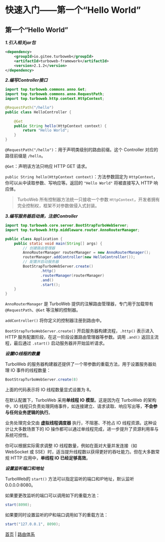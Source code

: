 # 快速入门——第一个“Hello World”

## 第一个“Hello World”

**_1.引入相关jar包_**

```xml
<dependency>
    <groupId>io.gitee.turboweb</groupId>
    <artifactId>turboweb-framework</artifactId>
    <version>2.1.2</version>
</dependency>
```

**_2.编写Controller接口_**

```java
import top.turboweb.commons.anno.Get;
import top.turboweb.commons.anno.RequestPath;
import top.turboweb.http.context.HttpContext;

@RequestPath("/hello")
public class HelloController {
    
    @Get
    public String hello(HttpContext context) {
        return "Hello World";
    }
}
```

`@RequestPath("/hello")`：用于声明类级别的路由前缀。这个 Controller 对应的路径前缀是 `/hello`。

`@Get`：声明该方法只响应 HTTP GET 请求。

`public String hello(HttpContext context)`：方法参数固定为 `HttpContext`，你可以从中读取参数、写响应等。返回的 `"Hello World"` 将被直接写入 HTTP 响应体。

> TurboWeb 所有控制器方法统一只接收一个参数 `HttpContext`，开发者拥有完全控制权，框架不对参数做侵入式封装。

**_3.编写服务器启动类，注册Controller_**

```java
import top.turboweb.core.server.BootStrapTurboWebServer;
import top.turboweb.http.middleware.router.AnnoRouterManager;

public class Application {
    public static void main(String[] args) {
        // 创建路由管理器
        AnnoRouterManager routerManager = new AnnoRouterManager();
        routerManager.addController(new HelloController());
        // 配置并启动服务器
        BootStrapTurboWebServer.create()
                .http()
                .routerManager(routerManager)
                .and()
                .start();
    }
}
```

`AnnoRouterManager` 是 TurboWeb 提供的注解路由管理器，专门用于加载带有 `@RequestPath`、`@Get` 等注解的控制器。

`addController()` 将你定义的控制器注册到路由中。

`BootStrapTurboWebServer.create()` 开启服务器构建流程，`.http()` 表示进入 HTTP 服务配置阶段，在这一阶段设置路由管理器等参数。调用 `.and()` 返回主流程，最后通过 `.start()` 启动服务器并开始监听请求。



**_设置IO线程的数量_**

TurboWeb 的服务器构建器还提供了一个带参数的重载方法，用于设置服务器处理 IO 事件的线程数量：

```java
BootStrapTurboWebServer.create(8)
```

上面的代码表示将 IO 线程数量显式设置为 8。

在默认配置下，TurboWeb 采用**单线程 IO 模型**。这是因为在 TurboWeb 的架构中，IO 线程只负责处理网络事件，如连接建立、请求读取、响应写出等，**不会参与任何业务逻辑的执行**。

业务处理完全交由 **虚拟线程调度器** 执行，不阻塞、不抢占 IO 线程资源。这种设计让大多数场景下的 IO 操作都可以通过单线程完成，进一步提升了资源利用率与系统可控性。

你可以根据实际需求调整 IO 线程数量，例如在面对大量并发连接（如 WebSocket 或 SSE）时，适当提升线程数以获得更好的吞吐能力。但在大多数常规 HTTP 应用中，**单线程 IO 已经足够高效**。



**_设置监听端口和地址_**

TurboWeb的 `start()` 方法可以指定监听的端口和IP地址，默认监听0.0.0.0:8080。

如果要更改监听的端口可以调用如下的重载方法：

```java
start(8090);
```

如果要同时设置监听的IP和端口调用如下的重载方法：

```java
start("127.0.0.1", 8090);
```



[首页](../README.MD) | [路由体系](./router.md)

